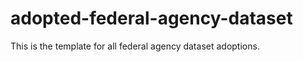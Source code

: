 adopted-federal-agency-dataset
==============================

This is the template for all federal agency dataset adoptions.
